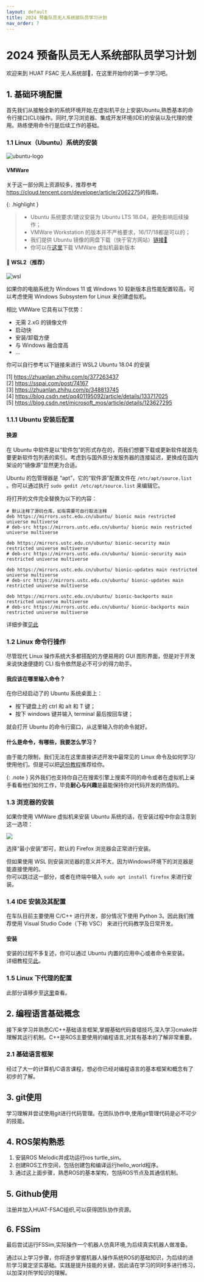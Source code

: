 ```yaml
---
layout: default
title: 2024 预备队员无人系统部队员学习计划
nav_order: 7
---
```


# 2024 预备队员无人系统部队员学习计划

欢迎来到 HUAT FSAC 无人系统部👏，在这里开始你的第一步学习吧。  


## 1. 基础环境配置

首先我们从接触全新的系统环境开始,在虚拟机平台上安装Ubuntu,熟悉基本的命令行接口(CLI)操作。同时,学习浏览器、集成开发环境(IDE)的安装以及代理的使用。熟练使用命令行是后续工作的基础。

### 1.1 Linux（Ubuntu）系统的安装

![ubuntu-logo](/assets/images/2024-learning-roadmap/ubuntu-logo.webp)

#### VMWare

关于这一部分网上资源较多，推荐参考<https://cloud.tencent.com/developer/article/2062275>的指南。


{: .highlight }
> - Ubuntu 系统要求/建议安装为 Ubuntu LTS 18.04，避免影响后续操作；
> - VMWare Workstation 的版本并不严格要求，16/17/18都是可以的；
> - 我们提供 Ubuntu 镜像的网盘下载（快于官方网站）[链接🔗](https://www.123pan.com/s/Cff7Vv-mQ6nH.html) 
> - 你可以在[这里](https://www.vmware.com/go/getworkstation-win)下载 VMWare 虚拟机最新版本

#### 🌟 WSL2（推荐）

![wsl](/assets/images/2024-learning-roadmap/wsl.png)

如果你的电脑系统为 Windows 11 或 Windows 10 较新版本且性能配置较高，可以考虑使用 Windows Subsystem for Linux 来创建虚拟机。

相比 VMWare 它具有以下优势：
- 无需 2.xG 的镜像文件
- 启动快
- 安装/卸载方便
- 与 Windows 融合度高
- ...

你可以自行参考以下链接来进行 WSL2 Ubuntu 18.04 的安装

[1] <https://zhuanlan.zhihu.com/p/377263437>  
[2] <https://sspai.com/post/74167>  
[3] <https://zhuanlan.zhihu.com/p/348813745>  
[4] <https://blog.csdn.net/qq401195092/article/details/133717025>  
[5] <https://blog.csdn.net/microsoft_mos/article/details/123627295>  

### 1.1.1 Ubuntu 安装后配置

#### 换源

在 Ubuntu 中软件是以“软件包”的形式存在的，而我们想要下载或更新软件就首先要更新软件包列表的索引。考虑到与国外原分发服务器的连接延迟，更换成在国内架设的“镜像源”显然更为合适。

Ubuntu 的包管理器是 “apt”，它的“软件源”配置文件在 `/etc/apt/source.list` 。你可以通过执行 `sudo gedit /etc/apt/source.list` 来编辑它。

将打开的文件完全替换为以下的内容：
```plain
# 默认注释了源码仓库，如有需要可自行取消注释
deb https://mirrors.ustc.edu.cn/ubuntu/ bionic main restricted universe multiverse
# deb-src https://mirrors.ustc.edu.cn/ubuntu/ bionic main restricted universe multiverse

deb https://mirrors.ustc.edu.cn/ubuntu/ bionic-security main restricted universe multiverse
# deb-src https://mirrors.ustc.edu.cn/ubuntu/ bionic-security main restricted universe multiverse

deb https://mirrors.ustc.edu.cn/ubuntu/ bionic-updates main restricted universe multiverse
# deb-src https://mirrors.ustc.edu.cn/ubuntu/ bionic-updates main restricted universe multiverse

deb https://mirrors.ustc.edu.cn/ubuntu/ bionic-backports main restricted universe multiverse
# deb-src https://mirrors.ustc.edu.cn/ubuntu/ bionic-backports main restricted universe multiverse

```

详细步骤[见此](https://mirrors.ustc.edu.cn/help/ubuntu.html)

### 1.2 Linux 命令行操作

尽管现代 Linux 操作系统大多都搭配的方便易用的 GUI 图形界面，但是对于开发来说快速便捷的 CLI 指令依然是必不可少的得力助手。

#### 我应该在哪里输入命令？

在你已经启动了的 Ubuntu 系统桌面上：

- 按下键盘上的 ctrl 和 alt 和 T 键；
- 按下 windows 键并输入 terminal 最后按回车键；

就会打开 Ubuntu 的命令行窗口，从这里输入你的命令就好。

#### 什么是命令，有哪些，我要怎么学习？

由于能力限制，我们无法在这里直接讲述开发中最常见的 Linux 命令及如何学习/使用他们。但是可以把[这份教程](https://www.freecodecamp.org/chinese/news/command-line-for-beginners/)推荐给你。

{: .note }
另外我们也支持你自己在搜索引擎上搜索不同的命令或者在虚拟机上亲手看看他们如何工作，毕竟**耐心与兴趣**是最能保持你对代码开发的热情的。

### 1.3 浏览器的安装

如果你使用 VMWare 虚拟机来安装 Ubuntu 系统的话，在安装过程中你会注意到这一选项：

![](/assets/images/2024-learning-roadmap/install-choice.png)

选择“最小安装”即可，默认的 Firefox 浏览器会正常进行安装。

但如果使用 WSL 则安装浏览器的意义并不大，因为Windows环境下的浏览器是能直接使用的。  
你可以跳过这一部分，或者在终端中输入 `sudo apt install firefox` 来进行安装。

### 1.4 IDE 安装及其配置

在车队目前主要使用 C/C++ 进行开发，部分情况下使用 Python 3。因此我们推荐使用 Visual Studio Code（下称 VSC） 来进行代码教学及日常开发。

#### 安装

安装的过程不多复述，你可以通过 Ubuntu 内置的应用中心或者命令来安装。  
详细教程见[此](https://zhuanlan.zhihu.com/p/430939275)。


### 1.5 Linux 下代理的配置

此部分请移步至[这里](https://huat-fsac.eu.org/docs/%E7%BB%BC%E5%90%88/setting-up-proxy-on-linux/)查看。

## 2. 编程语言基础概念

接下来学习并熟悉C/C++基础语言框架,掌握基础代码查错技巧,深入学习cmake并理解其运行机制。C++是ROS主要使用的编程语言,对其有基本的了解非常重要。

### 2.1 基础语言框架

经过了大一的计算机/C语言课程，想必你已经对编程语言的基本框架和概念有了初步的了解。


## 3. git使用

学习理解并尝试使用git进行代码管理。在团队协作中,使用git管理代码是必不可少的技能。

## 4. ROS架构熟悉

1. 安装ROS Melodic并成功运行ros turtle_sim。
2. 创建ROS工作空间，包括创建包和编译运行hello_world程序。
3. 通过这上面步骤，熟悉ROS的基本架构，包括ROS节点及其通信机制。

## 5. Github使用 

注册并加入HUAT-FSAC组织,可以获得团队协作资源。

## 6. FSSim

最后尝试运行FSSim,实际操作一个机器人仿真环境,为后续真实机器人做准备。

通过以上学习步骤，你将逐步掌握机器人操作系统ROS的基础知识，为后续的进阶学习奠定坚实基础。实践是提升技能的关键，因此请在学习的同时多进行练习，以加深对所学知识的理解。
